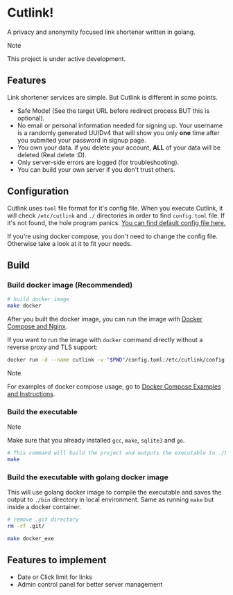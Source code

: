 # Cutlink!

A privacy and anonymity focused link shortener written in golang.

> [!NOTE]
> This project is under active development.


## Features

Link shortener services are simple. But Cutlink is different in some points.

- Safe Mode! (See the target URL before redirect process BUT this is optional).
- No email or personal information needed for signing up. Your username is a randomly generated UUIDv4 that will show you only **one** time after you submited your password in signup page.
- You own your data. if you delete your account, **ALL** of your data will be deleted (Real delete :D).
- Only server-side errors are logged (for troubleshooting).
- You can build your own server if you don't trust others.


## Configuration

Cutlink uses `toml` file format for it's config file.
When you execute Cutlink, it will check `/etc/cutlink` and `./` directories in order to find `config.toml` file.
If it's not found, the hole program panics. [You can find default config file here.](https://github.com/thehxdev/cutlink/tree/main/config.toml)

If you're using docker compose, you don't need to change the config file. Otherwise take a look at it to fit your needs.


## Build

### Build docker image (Recommended)
```bash
# build docker image
make docker
```

After you built the docker image, you can run the image with [Docker Compose and Nginx](https://github.com/thehxdev/cutlink/tree/main/docs/docker-compose-examples/with-nginx).

If you want to run the image with `docker` command directly without a reverse proxy and TLS support:
```bash
docker run -d --name cutlink -v "$PWD"/config.toml:/etc/cutlink/config.toml -p 5000:5000 cutlink:latest
```

> [!NOTE]
> For examples of docker compose usage, go to [Docker Compose Examples and Instructions](https://github.com/thehxdev/cutlink/tree/main/docs/docker-compose-examples).


### Build the executable
> [!NOTE]
> Make sure that you already installed `gcc`, `make`, `sqlite3` and `go`.

```bash
# This command will build the project and outputs the executable to ./bin directory.
make
```


### Build the executable with golang docker image

This will use golang docker image to compile the executable and saves the output to `./bin` directory in local environment.
Same as running `make` but inside a docker container.

```bash
# remove .git directory
rm -rf .git/

make docker_exe
```


## Features to implement

- Date or Click limit for links
- Admin control panel for better server management
